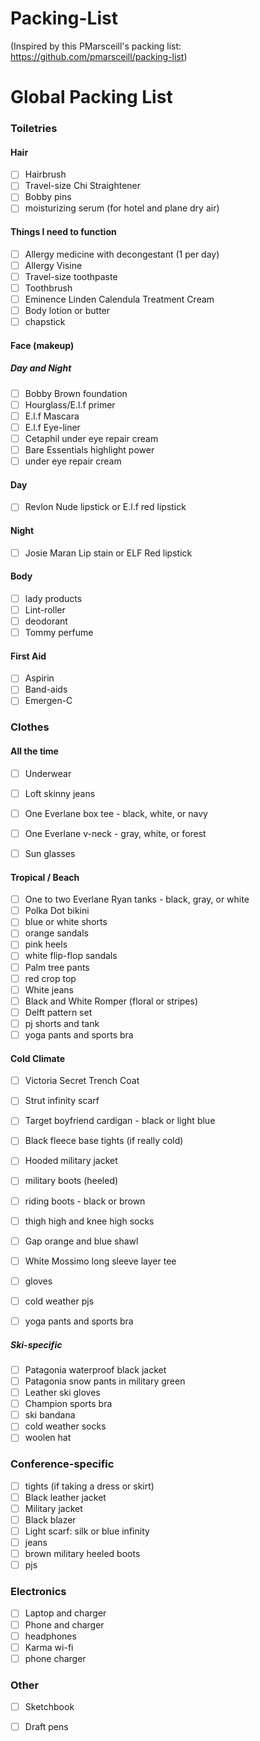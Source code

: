 Packing-List
============

(Inspired by this PMarsceill's packing list: https://github.com/pmarsceill/packing-list)

# Global Packing List
### Toiletries
#### Hair
- [ ]  Hairbrush
- [ ]  Travel-size Chi Straightener
- [ ]  Bobby pins
- [ ]  moisturizing serum (for hotel and plane dry air)

#### Things I need to function
- [ ]  Allergy medicine with decongestant (1 per day)
- [ ]  Allergy Visine
- [ ]  Travel-size toothpaste
- [ ]  Toothbrush
- [ ]  Eminence Linden Calendula Treatment Cream
- [ ]  Body lotion or butter
- [ ]  chapstick

#### Face (makeup)
##### Day and Night
- [ ]  Bobby Brown foundation
- [ ]  Hourglass/E.l.f primer
- [ ]  E.l.f Mascara
- [ ]  E.l.f Eye-liner
- [ ]  Cetaphil under eye repair cream
- [ ]  Bare Essentials highlight power
- [ ]  under eye repair cream

#### Day
- [ ]  Revlon Nude lipstick or E.l.f red lipstick

#### Night
- [ ]  Josie Maran Lip stain or ELF Red lipstick

#### Body
- [ ]  lady products
- [ ]  Lint-roller
- [ ]  deodorant
- [ ]  Tommy perfume

#### First Aid
- [ ]  Aspirin
- [ ]  Band-aids
- [ ]  Emergen-C

### Clothes
#### All the time
- [ ]  Underwear
- [ ]  Loft skinny jeans
- [ ]  One Everlane box tee - black, white, or navy
- [ ]  One Everlane v-neck - gray, white, or forest
- [ ]  Sun glasses


#### Tropical / Beach
- [ ]  One to two Everlane Ryan tanks - black, gray, or white
- [ ]  Polka Dot bikini
- [ ]  blue or white shorts
- [ ]  orange sandals
- [ ]  pink heels
- [ ]  white flip-flop sandals
- [ ]  Palm tree pants
- [ ]  red crop top
- [ ]  White jeans
- [ ]  Black and White Romper (floral or stripes)
- [ ]  Delft pattern set
- [ ]  pj shorts and tank
- [ ]  yoga pants and sports bra

#### Cold Climate
- [ ]  Victoria Secret Trench Coat
- [ ]  Strut infinity scarf
- [ ]  Target boyfriend cardigan - black or light blue
- [ ]  Black fleece base tights (if really cold)
- [ ]  Hooded military jacket
- [ ]  military boots (heeled)
- [ ]  riding boots - black or brown
- [ ]  thigh high and knee high socks
- [ ]  Gap orange and blue shawl
- [ ]  White Mossimo long sleeve layer tee
- [ ]  gloves
- [ ]  cold weather pjs
- [ ]  yoga pants and sports bra


##### Ski-specific
- [ ]  Patagonia waterproof black jacket
- [ ]  Patagonia snow pants in military green
- [ ]  Leather ski gloves
- [ ]  Champion sports bra
- [ ]  ski bandana
- [ ]  cold weather socks
- [ ]  woolen hat

### Conference-specific

- [ ]  tights (if taking a dress or skirt)
- [ ]  Black leather jacket
- [ ]  Military jacket
- [ ]  Black blazer
- [ ]  Light scarf: silk or blue infinity
- [ ]  jeans
- [ ]  brown military heeled boots
- [ ]  pjs

### Electronics
- [ ]  Laptop and charger
- [ ]  Phone and charger
- [ ]  headphones
- [ ]  Karma wi-fi
- [ ]  phone charger

### Other
- [ ]  Sketchbook
- [ ]  Draft pens


